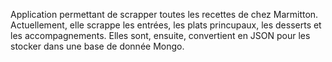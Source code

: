 Application permettant de scrapper toutes les recettes de chez Marmitton.
Actuellement, elle scrappe les entrées, les plats princupaux, les desserts et les accompagnements. 
Elles sont, ensuite, convertient en JSON pour les stocker dans une base de donnée Mongo.
